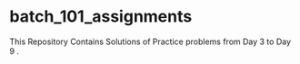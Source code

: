 # batch_101_assignments
This Repository Contains Solutions of Practice problems from Day 3 to Day 9 .

